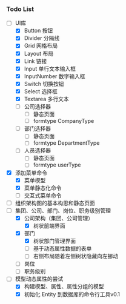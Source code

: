 ### Todo List

- [ ] UI库
  - [x] Button 按钮
  - [x] Divider 分隔线
  - [x] Grid 网格布局
  - [x] Layout 布局
  - [x] Link 链接
  - [x] Input 单行文本输入框
  - [x] InputNumber 数字输入框
  - [x] Switch 切换按钮
  - [x] Select 选择框
  - [x] Textarea 多行文本
  - [ ] 公司选择器
    - [ ] 静态页面
    - [ ] formtype CompanyType
  - [ ] 部门选择器
    - [ ] 静态页面
    - [ ] formtype DepartmentType
  - [ ] 人员选择器
    - [ ] 静态页面
    - [ ] formtype userType
- [x] 添加菜单命令
  - [x] 菜单模型
  - [x] 菜单静态化命令
  - [ ] 交互式菜单命令
- [ ] 组织架构图的基本构思和静态页面
- [ ] 集团、公司、部门、岗位、职务级别管理
  - [x] 公司架构（集团、公司管理）
    - [x] 树状前端界面
  - [x] 部门
    - [x] 树状部门管理界面
    - [ ] 基于动态属性数据的表单
    - [ ] 右侧布局随着左侧树状隐藏向左挪动
  - [ ] 岗位
  - [ ] 职务级别
- [ ] 模型动态属性的尝试
  - [x] 构建模型、属性、属性分组的模型
  - [x] 初始化 Entity 到数据库的命令行工具v0.1
